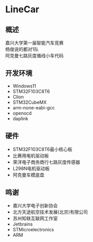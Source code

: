 # LineCar

## 概述
嘉兴大学第一届智能汽车竞赛  
杨俊说的都对1队  
阿克曼七路灰度循线小车代码
## 开发环境
- Windows11
- STM32F103C8T6
- Clion
- STM32CubeMX
- arm-none-eabi-gcc
- openocd
- daplink  
## 硬件
- STM32F103C8T6最小核心板
- 比赛用电机驱动板
- 荣洋电子商务商行七路灰度传感器
- L298N电机驱动板
- 阿克曼车模底盘
## 鸣谢
- 嘉兴大学电子创新协会
- 北方天途航空技术发展(北京)有限公司
- 苏州知轶互联网工作室
- Jetbrains
- STMicroelectronics
- ARM